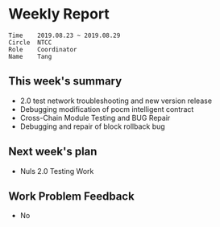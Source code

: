 # Weekly Report 
```
Time	2019.08.23 ~ 2019.08.29
Circle	NTCC
Role	Coordinator
Name	Tang
```
## This week's summary
- 2.0 test network troubleshooting and new version release
- Debugging modification of pocm intelligent contract
- Cross-Chain Module Testing and BUG Repair
- Debugging and repair of block rollback bug
## Next week's plan
- Nuls 2.0 Testing Work
## Work Problem Feedback
- No

